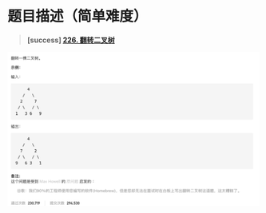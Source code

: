 #  **题目描述（简单难度）**

> **[success] [226. 翻转二叉树](https://leetcode-cn.com/problems/invert-binary-tree/)**

![](https://raw.githubusercontent.com/gaohueric/blogpicture/master/%E6%88%AA%E5%B1%8F2021-05-07%2019.47.29.png)
